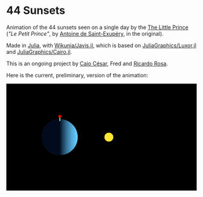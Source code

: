 # 44 Sunsets

Animation of the 44 sunsets seen on a single day by the [The Little Prince](https://en.wikipedia.org/wiki/The_Little_Prince) (*"Le Petit Prince"*, by [Antoine de Saint-Exupéry](https://en.wikipedia.org/wiki/Antoine_de_Saint-Exupéry), in the original).

Made in [Julia](https://julialang.org), with [Wikunia/Javis.jl](https://github.com/Wikunia/Javis.jl), which is based on [JuliaGraphics/Luxor.jl](https://github.com/JuliaGraphics/Luxor.jl) and [JuliaGraphics/Cairo.jl](https://github.com/JuliaGraphics/Cairo.jl).

This is an ongoing project by [Caio César](https://github.com/usingcaio), Fred and [Ricardo Rosa](https://github.com/rmsrosa).

Here is the current, preliminary, version of the animation:

![44sunsets animation](src/images/44sunsets.gif)